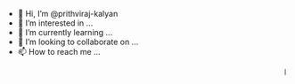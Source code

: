 - 👋 Hi, I’m @prithviraj-kalyan
- 👀 I’m interested in ...
- 🌱 I’m currently learning ...
- 💞️ I’m looking to collaborate on ...
- 📫 How to reach me ...
<!---
prithviraj-kalyan/prithviraj-kalyan is a ✨ special ✨ repository because its `README.md` (this file) appears on your GitHub profile.
You can click the Preview link to take a look at your changes.
--->
<html>
  <head>
    <body>
      <marquee scroll>Prithviraj Kalyan</marquee>
    </body>
  </head>
</html>
